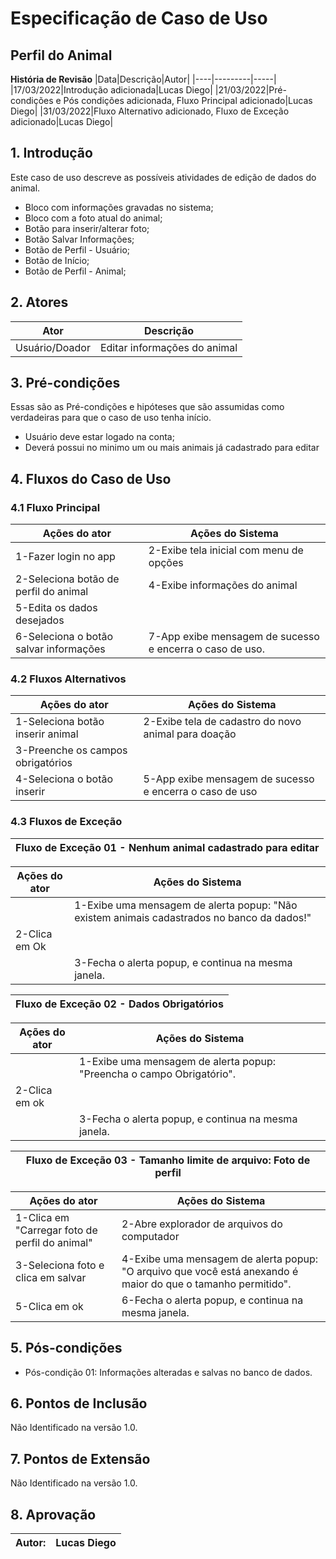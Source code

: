 # Especificação de Caso de Uso
## Perfil do Animal

**História de Revisão**
|Data|Descrição|Autor|
|----|---------|-----|
|17/03/2022|Introdução adicionada|Lucas Diego|
|21/03/2022|Pré-condições e Pós condições adicionada, Fluxo Principal adicionado|Lucas Diego|
|31/03/2022|Fluxo Alternativo adicionado, Fluxo de Exceção adicionado|Lucas Diego|

## 1. Introdução
Este caso de uso descreve as possíveis atividades de edição de dados do animal.
* Bloco com informações gravadas no sistema;
* Bloco com a foto atual do animal;
* Botão para inserir/alterar foto;
* Botão Salvar Informações;
* Botão de Perfil - Usuário;
* Botão de Início;
* Botão de Perfil - Animal;

## 2. Atores
|Ator|Descrição|
|----|---------|
|Usuário/Doador|Editar informações do animal|

## 3. Pré-condições
Essas são as Pré-condições e hipóteses que são assumidas como verdadeiras para que o caso de uso tenha início.
* Usuário deve estar logado na conta;
* Deverá possui no minimo um ou mais animais já cadastrado para editar

## 4. Fluxos do Caso de Uso
### 4.1 Fluxo Principal
|Ações do ator|Ações do Sistema|
|-------------|----------------|
|1-Fazer login no app|2-Exibe tela inicial com menu de opções|
|2-Seleciona botão de perfil do animal|4-Exibe informações do animal|
|5-Edita os dados desejados| |
|6-Seleciona o botão salvar informações|7-App exibe mensagem de sucesso e encerra o caso de uso.|

### 4.2 Fluxos Alternativos
|Ações do ator|Ações do Sistema|
|-------------|----------------|
|1-Seleciona botão inserir animal|2-Exibe tela de cadastro do novo animal para doação|
|3-Preenche os campos obrigatórios| |
|4-Seleciona o botão inserir|5-App exibe mensagem de sucesso e encerra o caso de uso|

### 4.3 Fluxos de Exceção
|Fluxo de Exceção 01 - Nenhum animal cadastrado para editar|
|----------------------------------------------------------|

|Ações do ator|Ações do Sistema|
|-------------|----------------|
| |1-Exibe uma mensagem de alerta popup: "Não existem animais cadastrados no banco da dados!"|
|2-Clica em Ok| |
| |3-Fecha o alerta popup, e continua na mesma janela.|

|Fluxo de Exceção 02 - Dados Obrigatórios|
|----------------------------------------|

|Ações do ator|Ações do Sistema|
|-------------|----------------|
| |1-Exibe uma mensagem de alerta popup: "Preencha o campo Obrigatório".|
|2-Clica em ok| |
| |3-Fecha o alerta popup, e continua na mesma janela.|

|Fluxo de Exceção 03 - Tamanho limite de arquivo: Foto de perfil|
|---------------------------------------------------------------|

|Ações do ator|Ações do Sistema|
|-------------|----------------|
|1-Clica em "Carregar foto de perfil do animal"|2-Abre explorador de arquivos do computador|
|3-Seleciona foto e clica em salvar|4-Exibe uma mensagem de alerta popup: "O arquivo que você está anexando é maior do que o tamanho permitido".|
|5-Clica em ok|6-Fecha o alerta popup, e continua na mesma janela.|

## 5. Pós-condições
* Pós-condição 01: Informações alteradas e salvas no banco de dados.

## 6. Pontos de Inclusão
Não Identificado na versão 1.0.

## 7. Pontos de Extensão
Não Identificado na versão 1.0.

## 8. Aprovação

|Autor:|Lucas Diego|
|------|-----------|
